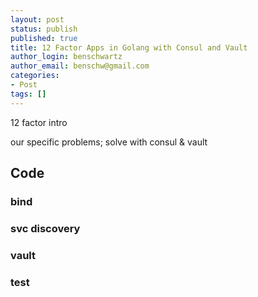 ```yaml
---
layout: post
status: publish
published: true
title: 12 Factor Apps in Golang with Consul and Vault
author_login: benschwartz
author_email: benschw@gmail.com
categories:
- Post
tags: []
---
```





<!--more-->



12 factor intro

our specific problems; solve with consul & vault


## Code
### bind
### svc discovery
### vault
### test
